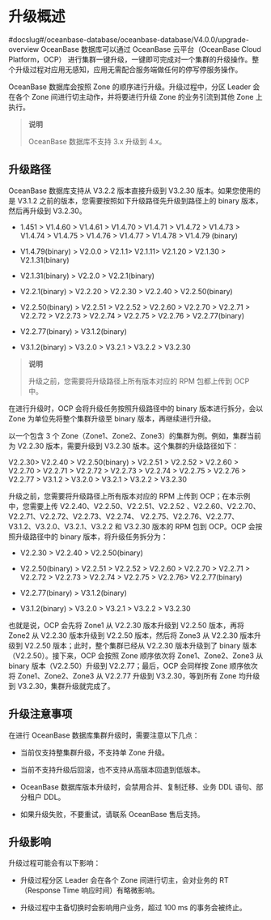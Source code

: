 # 升级概述
#docslug#/oceanbase-database/oceanbase-database/V4.0.0/upgrade-overview
OceanBase 数据库可以通过 OceanBase 云平台（OceanBase Cloud Platform，OCP） 进行集群一键升级，一键即可完成对一个集群的升级操作。整个升级过程对应用无感知，应用无需配合服务端做任何的停写停服务操作。

OceanBase 数据库会按照 Zone 的顺序进行升级。升级过程中，分区 Leader 会在各个 Zone 间进行切主动作，并将要进行升级 Zone 的业务引流到其他 Zone 上执行。

> **说明**
>
> OceanBase 数据库不支持 3.x 升级到 4.x。

## 升级路径

OceanBase 数据库支持从 V3.2.2 版本直接升级到 V3.2.30 版本。如果您使用的是 V3.1.2 之前的版本，您需要按照如下升级路径先升级到路径上的 binary 版本，然后再升级到 V3.2.30。

* 1.451 \> V1.4.60 \> V1.4.61 \> V1.4.70 \> V1.4.71 \> V1.4.72 \> V1.4.73 \> V1.4.74 \> V1.4.75 \> V1.4.76 \> V1.4.77 \> V1.4.78 \> V1.4.79 (binary)

* V1.4.79(binary) \> V2.0.0 \> V2.1.1\> V2.1.11\> V2.1.20 \> V2.1.30 \> V2.1.31(binary)

* V2.1.31(binary) \> V2.2.0 \> V2.2.1(binary)

* V2.2.1(binary) \> V2.2.20 \> V2.2.30 \> V2.2.40 \> V2.2.50(binary)

* V2.2.50(binary) \> V2.2.51 \> V2.2.52 \> V2.2.60 \> V2.2.70 \> V2.2.71 \> V2.2.72 \> V2.2.73 \> V2.2.74 \> V2.2.75 \> V2.2.76 \> V2.2.77(binary)

* V2.2.77(binary) \> V3.1.2(binary)

* V3.1.2(binary) \> V3.2.0 \> V3.2.1 \> V3.2.2 \> V3.2.30
  
> **说明**
>
> 升级之前，您需要将升级路径上所有版本对应的 RPM 包都上传到 OCP 中。

在进行升级时，OCP 会将升级任务按照升级路径中的 binary 版本进行拆分，会以 Zone 为单位先将整个集群升级至 binary 版本，再继续进行升级。

以一个包含 3 个 Zone（Zone1、Zone2、Zone3）的集群为例。例如，集群当前为 V2.2.30 版本，需要升级到 V3.2.30 版本。这个集群的升级路径如下：

V2.2.30\> V2.2.40 \> V2.2.50(binary) \> V2.2.51 \> V2.2.52 \> V2.2.60 \> V2.2.70 \> V2.2.71 \> V2.2.72 \> V2.2.73 \> V2.2.74 \> V2.2.75 \> V2.2.76 \> V2.2.77 \> V3.1.2 \> V3.2.0 \> V3.2.1 \> V3.2.2 \> V3.2.30

升级之前，您需要将升级路径上所有版本对应的 RPM 上传到 OCP；在本示例中，您需要上传 V2.2.40、V2.2.50、V2.2.51、V2.2.52 、V2.2.60、V2.2.70、V2.2.71、V2.2.72、V2.2.73、V2.2.74、 V2.2.75、V2.2.76、V2.2.77、V3.1.2、V3.2.0、V3.2.1、V3.2.2 和 V3.2.30 版本的 RPM 包到 OCP。OCP 会按照升级路径中的 binary 版本，将升级任务拆分为：

* V2.2.30 \> V2.2.40 \> V2.2.50(binary)

* V2.2.50(binary) \> V2.2.51 \> V2.2.52 \> V2.2.60 \> V2.2.70 \> V2.2.71 \> V2.2.72 \> V2.2.73 \> V2.2.74 \> V2.2.75 \> V2.2.76\> V2.2.77(binary)

* V2.2.77(binary) \> V3.1.2(binary)

* V3.1.2(binary) \> V3.2.0 \> V3.2.1 \> V3.2.2 \> V3.2.30

也就是说，OCP 会先将 Zone1 从 V2.2.30 版本升级到 V2.2.50 版本，再将 Zone2 从 V2.2.30 版本升级到 V2.2.50 版本，然后将 Zone3 从 V2.2.30 版本升级到 V2.2.50 版本；此时，整个集群已经从 V2.2.30 版本升级到了 binary 版本（V2.2.50）。接下来，OCP 会按照 Zone 顺序依次将 Zone1、Zone2、Zone3 从 binary 版本（V2.2.50）升级到 V2.2.77；最后，OCP 会同样按 Zone 顺序依次将 Zone1、Zone2、Zone3 从 V2.2.77 升级到 V3.2.30，等到所有 Zone 均升级到 V3.2.30，集群升级就完成了。

## 升级注意事项

在进行 OceanBase 数据库集群升级时，需要注意以下几点：

* 当前仅支持整集群升级，不支持单 Zone 升级。

* 当前不支持升级后回滚，也不支持从高版本回退到低版本。

* OceanBase 数据库版本升级时，会禁用合并、复制迁移、业务 DDL 语句、部分租户 DDL。

* 如果升级失败，不要重试，请联系 OceanBase 售后支持。

## 升级影响

升级过程可能会有以下影响：

* 升级过程分区 Leader 会在各个 Zone 间进行切主，会对业务的 RT（Response Time 响应时间）有略微影响。

* 升级过程中主备切换时会影响用户业务，超过 100 ms 的事务会被终止。
